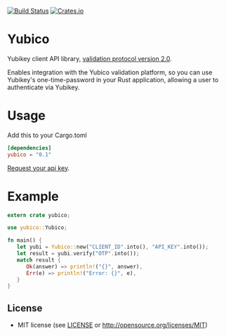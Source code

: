 [![Build Status](https://travis-ci.org/wisespace-io/yubico-rs.png?branch=master)](https://travis-ci.org/wisespace-io/yubico-rs)
[![Crates.io](https://img.shields.io/crates/v/yubico.svg)](https://crates.io/crates/yubico)

# Yubico
Yubikey client API library, [validation protocol version 2.0](https://developers.yubico.com/yubikey-val/Validation_Protocol_V2.0.html).

Enables integration with the Yubico validation platform, so you can use Yubikey's one-time-password in your Rust application,
allowing a user to authenticate via Yubikey.

# Usage

Add this to your Cargo.toml

```toml
[dependencies]
yubico = "0.1"
```

[Request your api key](https://upgrade.yubico.com/getapikey/).

# Example
```rust
extern crate yubico;

use yubico::Yubico;

fn main() {
   let yubi = Yubico::new("CLIENT_ID".into(), "API_KEY".into());
   let result = yubi.verify("OTP".into());
   match result {
      Ok(answer) => println!("{}", answer),
      Err(e) => println!("Error: {}", e),
   }
}
```

## License

* MIT license (see [LICENSE](LICENSE) or <http://opensource.org/licenses/MIT>)
